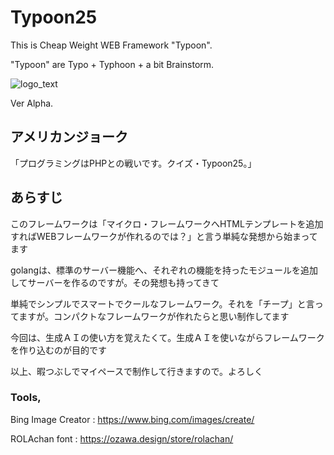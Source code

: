 # Typoon25

This is Cheap Weight WEB Framework "Typoon".
 
 "Typoon" are Typo + Typhoon + a bit Brainstorm.
 
 ![logo_text](https://github.com/user-attachments/assets/65b8e5e8-fcdf-4873-899c-ae70d6412ee9)

 Ver Alpha.

## アメリカンジョーク

「プログラミングはPHPとの戦いです。クイズ・Typoon25。」

## あらすじ

このフレームワークは「マイクロ・フレームワークへHTMLテンプレートを追加すればWEBフレームワークが作れるのでは？」と言う単純な発想から始まってます

golangは、標準のサーバー機能へ、それぞれの機能を持ったモジュールを追加してサーバーを作るのですが。その発想も持ってきて

単純でシンプルでスマートでクールなフレームワーク。それを「チープ」と言ってますが。コンパクトなフレームワークが作れたらと思い制作してます

今回は、生成ＡＩの使い方を覚えたくて。生成ＡＩを使いながらフレームワークを作り込むのが目的です

以上、暇つぶしでマイペースで制作して行きますので。よろしく

### Tools,

Bing Image Creator : https://www.bing.com/images/create/

ROLAchan font : https://ozawa.design/store/rolachan/

